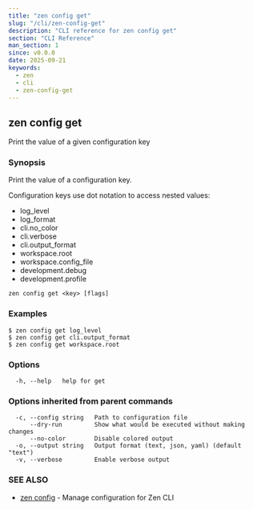 ```yaml
---
title: "zen config get"
slug: "/cli/zen-config-get"
description: "CLI reference for zen config get"
section: "CLI Reference"
man_section: 1
since: v0.0.0
date: 2025-09-21
keywords:
  - zen
  - cli
  - zen-config-get
---
```


## zen config get

Print the value of a given configuration key

### Synopsis

Print the value of a configuration key.

Configuration keys use dot notation to access nested values:
- log_level
- log_format
- cli.no_color
- cli.verbose
- cli.output_format
- workspace.root
- workspace.config_file
- development.debug
- development.profile

```
zen config get <key> [flags]
```

### Examples

```
$ zen config get log_level
$ zen config get cli.output_format
$ zen config get workspace.root

```

### Options

```
  -h, --help   help for get
```

### Options inherited from parent commands

```
  -c, --config string   Path to configuration file
      --dry-run         Show what would be executed without making changes
      --no-color        Disable colored output
  -o, --output string   Output format (text, json, yaml) (default "text")
  -v, --verbose         Enable verbose output
```

### SEE ALSO

* [zen config](zen-config.md.md)	 - Manage configuration for Zen CLI

